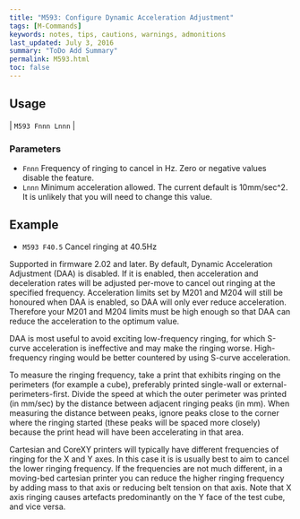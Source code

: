 ```yaml
---
title: "M593: Configure Dynamic Acceleration Adjustment" 
tags: [M-Commands]
keywords: notes, tips, cautions, warnings, admonitions
last_updated: July 3, 2016
summary: "ToDo Add Summary"
permalink: M593.html
toc: false
---
```



## Usage ##

| `M593 Fnnn Lnnn` |

### Parameters ###

+ `Fnnn` Frequency of ringing to cancel in Hz. Zero or negative values disable the feature.
+ `Lnnn` Minimum acceleration allowed. The current default is 10mm/sec^2. It is unlikely that you will need to change this value.

## Example ##

+ `M593 F40.5` Cancel ringing at 40.5Hz

Supported in firmware 2.02 and later. By default, Dynamic Acceleration Adjustment (DAA) is disabled. If it is enabled, then acceleration and deceleration rates will be adjusted per-move to cancel out ringing at the specified frequency. Acceleration limits set by M201 and M204 will still be honoured when DAA is enabled, so DAA will only ever reduce acceleration. Therefore your M201 and M204 limits must be high enough so that DAA can reduce the acceleration to the optimum value.

DAA is most useful to avoid exciting low-frequency ringing, for which S-curve acceleration is ineffective and may make the ringing worse. High-frequency ringing would be better countered by using S-curve acceleration.

To measure the ringing frequency, take a print that exhibits ringing on the perimeters (for example a cube), preferably printed single-wall or external-perimeters-first. Divide the speed at which the outer perimeter was printed (in mm/sec) by the distance between adjacent ringing peaks (in mm). When measuring the distance between peaks, ignore peaks close to the corner where the ringing started (these peaks will be spaced more closely) because the print head will have been accelerating in that area.

Cartesian and CoreXY printers will typically have different frequencies of ringing for the X and Y axes. In this case it is is usually best to aim to cancel the lower ringing frequency. If the frequencies are not much different, in a moving-bed cartesian printer you can reduce the higher ringing frequency by adding mass to that axis or reducing belt tension on that axis. Note that X axis ringing causes artefacts predominantly on the Y face of the test cube, and vice versa.
